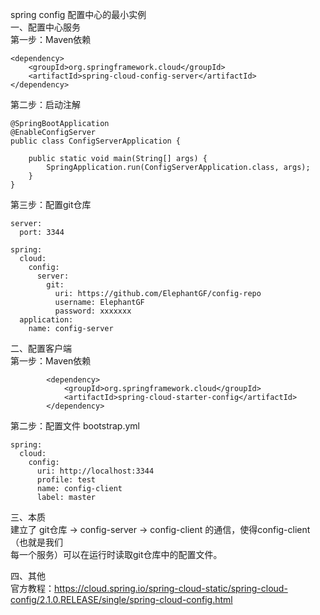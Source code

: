 spring config 配置中心的最小实例  
一、配置中心服务  
   第一步：Maven依赖
    
    <dependency>
        <groupId>org.springframework.cloud</groupId>
        <artifactId>spring-cloud-config-server</artifactId>
    </dependency>
    
   第二步：启动注解
    
    @SpringBootApplication
    @EnableConfigServer
    public class ConfigServerApplication {
    
        public static void main(String[] args) {
            SpringApplication.run(ConfigServerApplication.class, args);
        }   
    }
    
   第三步：配置git仓库
   
    server:
      port: 3344
    
    spring:
      cloud:
        config:
          server:
            git:
              uri: https://github.com/ElephantGF/config-repo
              username: ElephantGF
              password: xxxxxxx
      application:
        name: config-server

二、配置客户端  
    第一步：Maven依赖  
    
            <dependency>
                <groupId>org.springframework.cloud</groupId>
                <artifactId>spring-cloud-starter-config</artifactId>
            </dependency>
   
   第二步：配置文件  bootstrap.yml
   
    spring:
      cloud:
        config:
          uri: http://localhost:3344
          profile: test
          name: config-client
          label: master
三、本质  
建立了 git仓库 -> config-server -> config-client 的通信，使得config-client（也就是我们  
每一个服务）可以在运行时读取git仓库中的配置文件。  

四、其他   
官方教程：https://cloud.spring.io/spring-cloud-static/spring-cloud-config/2.1.0.RELEASE/single/spring-cloud-config.html
    
    